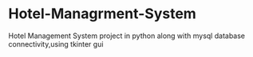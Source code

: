 # Hotel-Managrment-System
Hotel Management System project in python along with mysql database connectivity,using tkinter gui

